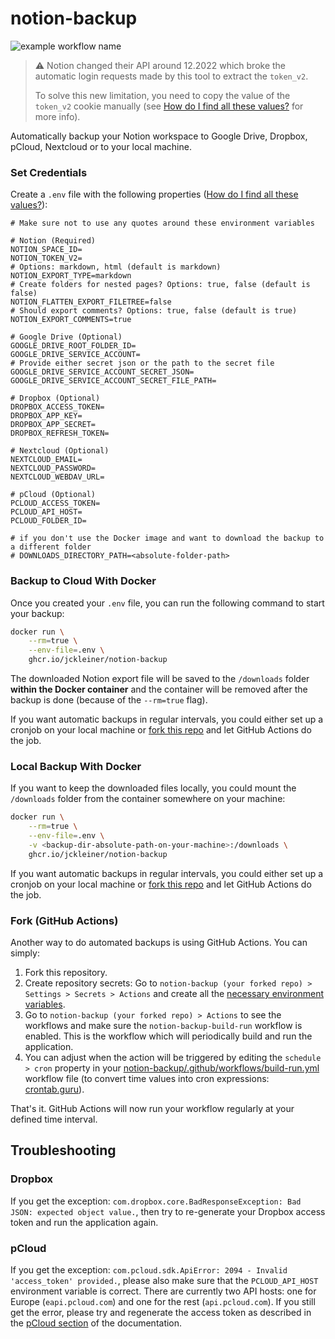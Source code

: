 # notion-backup

![example workflow name](https://github.com/jckleiner/notion-backup/actions/workflows/build-run.yml/badge.svg?branch=master)

> ⚠️ Notion changed their API around 12.2022 which broke the automatic login requests made by this tool to extract the 
> `token_v2`.
> 
> To solve this new limitation, you need to copy the value of the `token_v2` cookie manually (see [How do I find 
> all these values?](./documentation/setup.md) for more info).


Automatically backup your Notion workspace to Google Drive, Dropbox, pCloud, Nextcloud or to your local machine.

### Set Credentials

Create a `.env` file with the following properties ([How do I find all these values?](./documentation/setup.md)):

    # Make sure not to use any quotes around these environment variables
    
    # Notion (Required)
    NOTION_SPACE_ID=
    NOTION_TOKEN_V2=
    # Options: markdown, html (default is markdown)
    NOTION_EXPORT_TYPE=markdown
    # Create folders for nested pages? Options: true, false (default is false)
    NOTION_FLATTEN_EXPORT_FILETREE=false
    # Should export comments? Options: true, false (default is true)
    NOTION_EXPORT_COMMENTS=true

    # Google Drive (Optional)
    GOOGLE_DRIVE_ROOT_FOLDER_ID=
    GOOGLE_DRIVE_SERVICE_ACCOUNT=
    # Provide either secret json or the path to the secret file
    GOOGLE_DRIVE_SERVICE_ACCOUNT_SECRET_JSON=
    GOOGLE_DRIVE_SERVICE_ACCOUNT_SECRET_FILE_PATH=

    # Dropbox (Optional)
    DROPBOX_ACCESS_TOKEN=
    DROPBOX_APP_KEY=
    DROPBOX_APP_SECRET=
    DROPBOX_REFRESH_TOKEN=

    # Nextcloud (Optional)
    NEXTCLOUD_EMAIL=
    NEXTCLOUD_PASSWORD=
    NEXTCLOUD_WEBDAV_URL=

    # pCloud (Optional)
    PCLOUD_ACCESS_TOKEN=
    PCLOUD_API_HOST=
    PCLOUD_FOLDER_ID=

    # if you don't use the Docker image and want to download the backup to a different folder 
    # DOWNLOADS_DIRECTORY_PATH=<absolute-folder-path>

### Backup to Cloud With Docker

Once you created your `.env` file, you can run the following command to start your backup:

```bash
docker run \
    --rm=true \
    --env-file=.env \
    ghcr.io/jckleiner/notion-backup
```

The downloaded Notion export file will be saved to the `/downloads` folder **within the Docker container** and the container
will be removed after the backup is done (because of the `--rm=true` flag).

If you want automatic backups in regular intervals, you could either set up a cronjob on your local machine or
[fork this repo](#fork-github-actions) and let GitHub Actions do the job.

### Local Backup With Docker

If you want to keep the downloaded files locally, you could mount the `/downloads` folder from the container somewhere
on your machine:

```bash
docker run \
    --rm=true \
    --env-file=.env \
    -v <backup-dir-absolute-path-on-your-machine>:/downloads \
    ghcr.io/jckleiner/notion-backup
```

If you want automatic backups in regular intervals, you could either set up a cronjob on your local machine or 
[fork this repo](#fork-github-actions) and let GitHub Actions do the job.

### Fork (GitHub Actions)

Another way to do automated backups is using GitHub Actions. You can simply:

1. Fork this repository.
2. Create repository secrets: Go to `notion-backup (your forked repo) > Settings > Secrets > Actions` and create all
   the [necessary environment variables](#set-credentials).
3. Go to `notion-backup (your forked repo) > Actions` to see the workflows and make sure the 
   `notion-backup-build-run` workflow is enabled. This is the workflow which will periodically build and run the 
   application.
4. You can adjust when the action will be triggered by editing the `schedule > cron` property in your 
   [notion-backup/.github/workflows/build-run.yml](.github/workflows/build-run.yml)
   workflow file (to convert time values into cron expressions: [crontab.guru](https://crontab.guru/)).

That's it. GitHub Actions will now run your workflow regularly at your defined time interval.

## Troubleshooting

### Dropbox

If you get the exception: `com.dropbox.core.BadResponseException: Bad JSON: expected object value.`, then try to
re-generate your Dropbox access token and run the application again.

### pCloud

If you get the exception: `com.pcloud.sdk.ApiError: 2094 - Invalid 'access_token' provided.`,
please also make sure that the `PCLOUD_API_HOST` environment variable is correct. There are currently two API hosts:
one for Europe (`eapi.pcloud.com`) and one for the rest (`api.pcloud.com`).
If you still get the error, please try and regenerate the access token as described in the [pCloud section](./documentation/setup.md#pcloud)
of the documentation.
